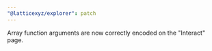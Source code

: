 ```yaml
---
"@latticexyz/explorer": patch
---
```


Array function arguments are now correctly encoded on the "Interact" page.
